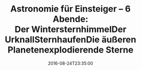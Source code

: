 ---
date: '2016-08-24T23:35:00'
talk_date: '1996-11-01T00:00:00'
talk_speakers:
  speaker1:
    name: Mitglieder der Sternwarte
title: 'Astronomie für Einsteiger – 6 Abende:

  - Der Wintersternhimmel

  - Der Urknall

  - Sternhaufen

  - Die äußeren Planeten

  - explodierende Sterne'
---